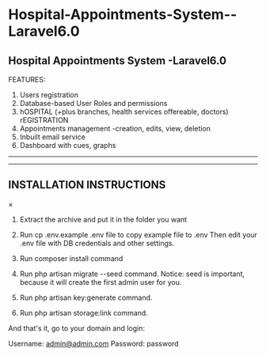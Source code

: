 # Hospital-Appointments-System--Laravel6.0
Hospital Appointments System -Laravel6.0
-----------------------------------------------------------------------
FEATURES:
1. Users registration
2. Database-based User Roles and permissions
3. hOSPITAL (+plus branches, health services offereable, doctors) rEGISTRATION
4. Appointments management -creation, edits, view, deletion
5. Inbuilt email service
6. Dashboard with cues, graphs
-----------------------------------------------------------------------

------------------------------------------------------------------------
INSTALLATION INSTRUCTIONS
------------------------------------------------------------------------
×
1. Extract the archive and put it in the folder you want

2. Run cp .env.example .env file to copy example file to .env
Then edit your .env file with DB credentials and other settings.

3. Run composer install command

4. Run php artisan migrate --seed command.
Notice: seed is important, because it will create the first admin user for you.

5. Run php artisan key:generate command.

6. Run php artisan storage:link command.

And that's it, go to your domain and login:

Username:	admin@admin.com
Password:	password

